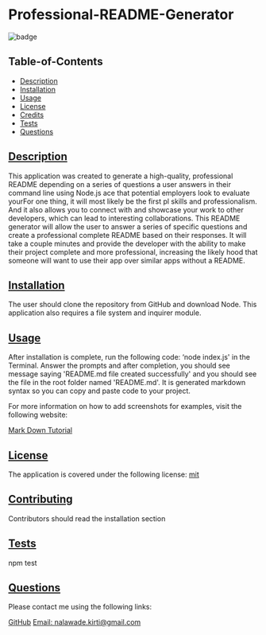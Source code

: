# Professional-README-Generator
   ![badge](https://img.shields.io/badge/license-mit-blue)
  ## Table-of-Contents
  * [Description](#description)
  * [Installation](#installation)
  * [Usage](#usage)
  * [License](#license)
  * [Credits](#credits)
  * [Tests](#tests)
  * [Questions](#questions)
  
  ## [Description](#table-of-contents)
  This application was created to generate a high-quality, professional README depending on a series of questions a user answers in their command line using Node.js
  ace that potential employers look to evaluate yourFor one thing, it will most likely be the first pl skills and professionalism. And it also allows you to connect with and showcase your work to other developers, which can lead to interesting collaborations.
  This README generator will allow the user to answer a series of specific questions and create a professional complete README based on their responses. It will take a couple minutes and provide the developer with the ability to make their project complete and more professional, increasing the likely hood that someone will want to use their app over similar apps without a README.
  ## [Installation](#table-of-contents)
  The user should clone the repository from GitHub and download Node. This application also requires a file system and inquirer module.
  ## [Usage](#table-of-contents)
  After installation is complete, run the following code: ‘node index.js' in the Terminal. Answer the prompts and after completion, you should see message saying 'README.md file created successfully' and you should see the file in the root folder named 'README.md'. It is generated markdown syntax so you can copy and paste code to your project.
  
  For more information on how to add screenshots for examples, visit the following website:
  
  [Mark Down Tutorial](https://agea.github.io/tutorial.md/)
  
  
  ## [License](#table-of-contents)
  The application is covered under the following license:
  [mit](https://choosealicense.com/licenses/mit)
    
  ## [Contributing](#table-of-contents)
  
  
  Contributors should read the installation section
    
  ## [Tests](#table-of-contents)
  npm test
  ## [Questions](#table-of-contents)
  Please contact me using the following links:
  
  [GitHub](https://github.com/nkirti28)
  [Email: nalawade.kirti@gmail.com](mailto:nalawade.kirti@gmail.com)
